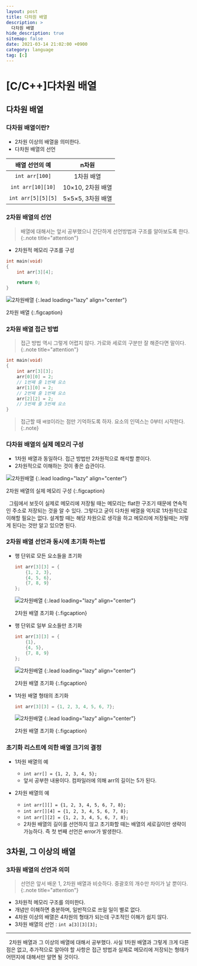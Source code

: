 ```yaml
---
layout: post
title: 다차원 배열
description: >
  다차원 배열
hide_description: true
sitemap: false
date: 2021-03-14 21:02:00 +0900
category: language
tag: [c]
---
```


# [C/C++]다차원 배열

## 다차원 배열

### 다차원 배열이란?

* 2차원 이상의 배열을 의미한다.
* 다차원 배열의 선언

|배열 선언의 예|n차원|
|:---:|:---:|
|`int arr[100]`|1차원 배열|
|`int arr[10][10]`|10×10, 2차원 배열|
|`int arr[5][5][5]`|5×5×5, 3차원 배열|

### 2차원 배열의 선언

> 배열에 대해서는 앞서 공부했으니 간단하게 선언방법과 구조를 알아보도록 한다.
{:.note title="attention"}

* 2차원적 메모리 구조를 구성

```c
int main(void)
{
    int arr[3][4];

    return 0;
}
```

![2차원배열](/assets/img/language/c/second_dimension.png)
{:.lead loading="lazy" align="center"}

2차원 배열
{:.figcaption}

### 2차원 배열 접근 방법

> 접근 방법 역시 그렇게 어렵지 않다. 가로와 세로의 구분만 잘 해준다면 말이다.
{:.note title="attention"}

```c
int main(void)
{
    int arr[3][3];
    arr[0][0] = 2;
    // 1번째 줄 1번째 요소
    arr[1][0] = 2;
    // 2번째 줄 1번째 요소
    arr[2][2] = 2;
    // 3번째 줄 3번째 요소
}
```

> 접근할 때 `배열`이라는 점만 기억하도록 하자. 요소의 인덱스는 0부터 시작한다.
{:.note}

### 다차원 배열의 실제 메모리 구성

* 1차원 배열과 동일하다. 접근 방법만 2차원적으로 해석할 뿐이다.
* 2차원적으로 이해하는 것이 좋은 습관이다.

![2차원배열](/assets/img/language/c/second_dimension_memory.png)
{:.lead loading="lazy" align="center"}

2차원 배열의 실제 메모리 구성
{:.figcaption}

&nbsp;&nbsp;그림에서 보듯이 실제로 메모리에 저장될 때는 메모리는 flat한 구조기 때문에 연속적인 주소로 저장되는 것을 알 수 있다. 그렇다고 굳이 다차원 배열을 억지로 1차원적으로 이해할 필요는 없다. 설계할 때는 해당 차원으로 생각을 하고 메모리에 저장될때는 저렇게 된다는 것만 알고 있으면 된다.

### 2차원 배열 선언과 동시에 초기화 하는법

* 행 단위로 모든 요소들을 초기화

    ```c
    int arr[3][3] = {
        {1, 2, 3},
        {4, 5, 6},
        {7, 8, 9}
    };
    ```

    ![2차원배열](/assets/img/language/c/array_init(1).png)
    {:.lead loading="lazy" align="center"}

    2차원 배열 초기화
    {:.figcaption}

* 행 단위로 일부 요소들만 초기화

    ```C
    int arr[3][3] = {
        {1},
        {4, 5},
        {7, 8, 9}
    };
    ```

    ![2차원배열](/assets/img/language/c/array_init(2).png)
    {:.lead loading="lazy" align="center"}

    2차원 배열 초기화
    {:.figcaption}

* 1차원 배열 형태의 초기화

    ```c
    int arr[3][3] = {1, 2, 3, 4, 5, 6, 7};
    ```

    ![2차원배열](/assets/img/language/c/array_init(3).png)
    {:.lead loading="lazy" align="center"}

    2차원 배열 초기화
    {:.figcaption}

### 초기화 리스트에 의한 배열 크기의 결정

* 1차원 배열의 예
    * `int arr[] = {1, 2, 3, 4, 5};`
    * 앞서 공부한 내용이다. 컴파일러에 의해 arr의 길이는 5가 된다.

* 2차원 배열의 예
    * `int arr[][] = {1, 2, 3, 4, 5, 6, 7, 8};`
    * `int arr[][4] = {1, 2, 3, 4, 5, 6, 7, 8};`
    * `int arr[][2] = {1, 2, 3, 4, 5, 6, 7, 8};`
    * 2차원 배열의 길이를 선언하지 않고 초기화할 때는 배열의 세로길이만 생략이 가능하다. 즉 첫 번째 선언은 error가 발생한다.

## 3차원, 그 이상의 배열

### 3차원 배열의 선언과 의미

> 선언은 앞서 배운 1, 2차원 배열과 비슷하다. 중괄호의 개수만 차이가 날 뿐이다.
{:.note title="attention"}

* 3차원적 메모리 구조를 의미한다.
* 개념만 이해하면 충분하며, 일반적으로 쓰일 일이 별로 없다.
* 4차원 이상의 배열은 4차원의 형태가 되는데 구조적인 이해가 쉽지 않다.
* 3차원 배열의 선언 : `int a[3][3][3];`

---

&nbsp;&nbsp;2차원 배열과 그 이상의 배열에 대해서 공부했다. 사실 1차원 배열과 그렇게 크게 다른점은 없고, 추가적으로 알아야 할 사항은 접근 방법과 실제로 메모리에 저장되는 형태가 어떤지에 대해서만 알면 될 것이다.